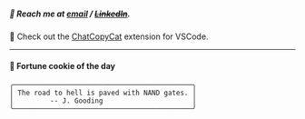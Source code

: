 ##### :calling: Reach me at **[email](mailto:johannes@stenmark.in)** ***/*** **[~~LinkedIn~~](https://www.linkedin.com/in/johannes-stenmark)**.
:feet: Check out the [ChatCopyCat](https://github.com/jstenmark/ChatCopyCat) extension for VSCode.

---
#### :cookie: Fortune cookie of the day
```smalltalk
╭────────────────────────────────────────────╮
│ The road to hell is paved with NAND gates. │
│         -- J. Gooding                      │
╰────────────────────────────────────────────╯
```
